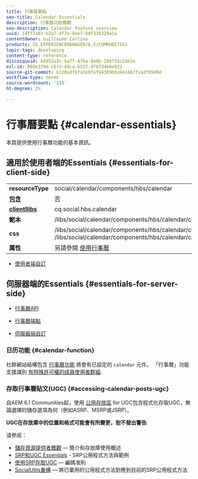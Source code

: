 ```yaml
---
title: 行事曆要點
seo-title: Calendar Essentials
description: 行事曆功能概觀
seo-description: Calendar feature overview
uuid: 14ff7a83-b2a7-4f7e-8ee7-88f336329a1a
contentOwner: Guillaume Carlino
products: SG_EXPERIENCEMANAGER/6.5/COMMUNITIES
topic-tags: developing
content-type: reference
discoiquuid: 88932a3c-ba7f-47ba-9e0b-206755c2d42e
exl-id: 069e379d-c6fd-49ca-b337-df6fd466e023
source-git-commit: b220adf6fa3e9faf94389b9a9416b7fca2f89d9d
workflow-type: tm+mt
source-wordcount: '215'
ht-degree: 2%

---
```


# 行事曆要點 {#calendar-essentials}

本頁提供使用行事曆功能的基本資訊。

## 適用於使用者端的Essentials {#essentials-for-client-side}

<table>
 <tbody>
  <tr>
   <td> <strong>resourceType</strong></td>
   <td>social/calendar/components/hbs/calendar</td>
  </tr>
  <tr>
   <td> <a href="scf.md#add-or-include-a-communities-component"><strong>包含</strong></a></td>
   <td>否</td>
  </tr>
  <tr>
   <td> <a href="client-customize.md#clientlibs-for-scf"><strong>clientllibs</strong></a></td>
   <td>cq.social.hbs.calendar</td>
  </tr>
  <tr>
   <td> <strong>範本</strong></td>
   <td>/libs/social/calendar/components/hbs/calendar/calendar.hbs</td>
   <td> </td>
  </tr>
  <tr>
   <td> <strong>css</strong></td>
   <td>/libs/social/calendar/components/hbs/calendar/clientlibs/css/calendar.css<br /> /libs/social/calendar/components/hbs/calendar/clientlibs/css/jqueryui.css</td>
  </tr>
  <tr>
   <td><strong> 属性</strong></td>
   <td>另請參閱 <a href="calendar.md">使用行事曆</a></td>
  </tr>
 </tbody>
</table>

* [使用者端自訂](client-customize.md)

## 伺服器端的Essentials {#essentials-for-server-side}

* [行事曆API](https://helpx.adobe.com/experience-manager/6-5/sites/developing/using/reference-materials/javadoc/com/adobe/cq/social/calendar/client/api/package-summary.html)

* [行事曆端點](https://helpx.adobe.com/experience-manager/6-5/sites/developing/using/reference-materials/javadoc/com/adobe/cq/social/calendar/client/endpoints/package-summary.html)

* [伺服器端自訂](server-customize.md)

### 日历功能 {#calendar-function}

社群網站結構包含 [行事曆功能](functions.md#calendar-function) 將會有已設定的 `calendar` 元件。 「行事曆」功能支援識別 [有特殊許可權的成員使用者群組](users.md#privileged-members-group).

### 存取行事曆貼文(UGC) {#accessing-calendar-posts-ugc}

自AEM 6.1 Communities起，使用 [公用存放區](working-with-srp.md) for UGC包含程式化存取UGC，無論選擇的儲存選項為何（例如ASRP、MSRP或JSRP）。

**UGC在存放庫中的位置和格式可能會有所變更，恕不發出警告**.

请参阅：

* [儲存資源提供者概觀](srp.md)  — 簡介和存放庫使用概述
* [SRP和UGC Essentials](srp-and-ugc.md) - SRP公用程式方法與範例
* [使用SRP存取UGC](accessing-ugc-with-srp.md)  — 編碼准則
* [SocialUtils重構](socialutils.md)  — 將已棄用的公用程式方法對應到目前的SRP公用程式方法
